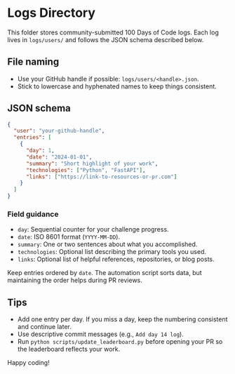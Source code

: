 # Logs Directory

This folder stores community-submitted 100 Days of Code logs. Each log lives in `logs/users/` and follows the JSON schema described below.

## File naming
- Use your GitHub handle if possible: `logs/users/<handle>.json`.
- Stick to lowercase and hyphenated names to keep things consistent.

## JSON schema
```json
{
  "user": "your-github-handle",
  "entries": [
    {
      "day": 1,
      "date": "2024-01-01",
      "summary": "Short highlight of your work",
      "technologies": ["Python", "FastAPI"],
      "links": ["https://link-to-resources-or-pr.com"]
    }
  ]
}
```

### Field guidance
- `day`: Sequential counter for your challenge progress.
- `date`: ISO 8601 format (`YYYY-MM-DD`).
- `summary`: One or two sentences about what you accomplished.
- `technologies`: Optional list describing the primary tools you used.
- `links`: Optional list of helpful references, repositories, or blog posts.

Keep entries ordered by `date`. The automation script sorts data, but maintaining the order helps during PR reviews.

## Tips
- Add one entry per day. If you miss a day, keep the numbering consistent and continue later.
- Use descriptive commit messages (e.g., `Add day 14 log`).
- Run `python scripts/update_leaderboard.py` before opening your PR so the leaderboard reflects your work.

Happy coding!
